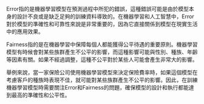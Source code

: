 Error指的是機器學習模型在預測過程中所犯的錯誤，這種錯誤可能是由於模型本身的設計不良或是缺乏足夠的訓練資料導致的。在機器學習和人工智慧中，Error對於模型的準確性和可靠性來說是非常重要的，因為它直接關係到模型在現實生活中的應用效果。

Fairness指的是在機器學習中保障每個人都能獲得公平待遇的重要原則。機器學習模型有時候會對某些族群產生不公平的影響，而這種影響可能與性別、種族、年齡等因素有關。如果不經過調整，這種不公平對於某些人可能會產生非常大的影響。

舉例來說，當一家保險公司使用機器學習模型來決定保險費率時，如果這個模型在考慮客戶的種族時表現不佳，就可能對某些族群產生不公平的影響。因此，在訓練機器學習模型時需要關注Error和Fairness的問題，確保模型的設計和執行都能達到最高的準確性和公平性。